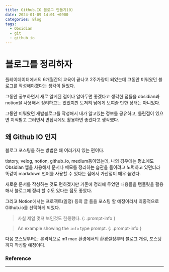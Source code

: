```yaml
---
title: Github.IO 블로그 만들기(0)
date: 2024-01-09 14:01 +0900
categories: Blog
tags:
  - Obsidian
  - git
  - github_io
---
```

# **블로그를 정리하자**

플레이데이터에서의 6개월간의 교육이 끝나고 2주가량이 되었는데 그동안 미뤄왔던 
블로그를 작성해야겠다는 생각이 들었다.

그동안 공부하면서 새로 알게된 점이나 알아두면 좋겠다고 생각한 점들을 obsidian과 notion을 사용해서 정리하고는 있었지만 도저히 남에게 보여줄 만한 상태는 아니었다.

그동안 미뤄왔던 개발블로그를 작성해서 내가 알고있는 정보를 공유하고,
틀린점이 있으면 지적받고 그러면서 면접시에도 활용하면 좋겠다고 생각했다.

## 왜 Github IO 인지

블로그 포스팅을 하는 방법은 꽤 여러가지 있는 편이다. 

tistory, velog, notion, github_io, medium등이있는데, 나의 경우에는 평소에도 Obsidian 앱을 사용해서 문서나 메모를 정리하는 습관을 들이려고 노력하고 있던터라 똑같이 markdown 언어를 사용할 수 있다는 점에서 가산점이 매우 높았다. 

새로운 문서를 작성하는 것도 편하겠지만 기존에 정리해 두었던 내용들을 탬플릿을 활용해서 블로그에 정리 할 수도 있다는 점도 좋았다. 

그리고 Notion에서는 프로젝트(일정) 등의 글 들을 포스팅 할 예정이라서 최종적으로 Github.io를 선택하게 되었다.

>사실 제일 멋져 보인것도 한몫했다.
{: .prompt-info }

> An example showing the `info` type prompt.
{: .prompt-info }

다음 포스팅부터는 본격적으로 m1 mac 환경에서의 환경설정부터 블로그 개설, 포스팅까지 작성할 예정이다.

### Reference
---
